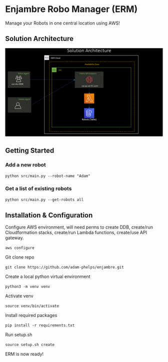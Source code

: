 # Enjambre Robo Manager (ERM)
Manage your Robots in one central location using AWS!

## Solution Architecture
![Solution Visual](imgs/EnjambreArchitecture.png?raw=true "Enjambre Solution")

## Getting Started 

### Add a new robot

`python src/main.py --robot-name "Adam"`

### Get a list of existing robots

`python src/main.py --get-robots all`

## Installation & Configuration 

Configure AWS environment, will need perms to create DDB, create/run Cloudformation stacks, create/run Lambda functions, create/use API gateway.

`aws configure`

Git clone repo

`git clone https://github.com/adam-phelps/enjambre.git`

Create a local python virtual environment

`python3 -m venv venv`

Activate venv

`source venv/bin/activate`

Install required packages

`pip install -r requirements.txt`

Run setup.sh

`source setup.sh create`

ERM is now ready!


